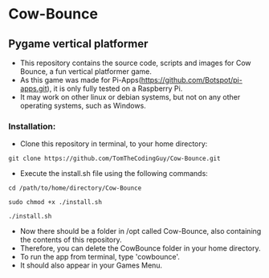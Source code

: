 # Cow-Bounce
## Pygame vertical platformer

- This repository contains the source code, scripts and images for Cow Bounce, a fun vertical platformer game.
- As this game was made for Pi-Apps(https://github.com/Botspot/pi-apps.git), it is only fully tested on a Raspberry Pi.
- It may work on other linux or debian systems, but not on any other operating systems, such as Windows.

### Installation:

- Clone this repository in terminal, to your home directory:
```
git clone https://github.com/TomTheCodingGuy/Cow-Bounce.git
```
- Execute the install.sh file using the following commands:
```
cd /path/to/home/directory/Cow-Bounce

sudo chmod +x ./install.sh

./install.sh
```
- Now there should be a folder in /opt called Cow-Bounce, also containing the contents of this repository.
- Therefore, you can delete the CowBounce folder in your home directory.
- To run the app from terminal, type 'cowbounce'.
- It should also appear in your Games Menu.
